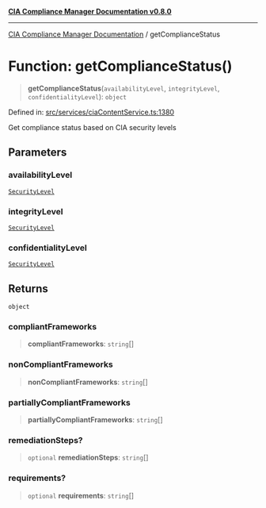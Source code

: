 [**CIA Compliance Manager Documentation v0.8.0**](../README.md)

***

[CIA Compliance Manager Documentation](../globals.md) / getComplianceStatus

# Function: getComplianceStatus()

> **getComplianceStatus**(`availabilityLevel`, `integrityLevel`, `confidentialityLevel`): `object`

Defined in: [src/services/ciaContentService.ts:1380](https://github.com/Hack23/cia-compliance-manager/blob/fa2f95f029cdcd192b3882a37d0d34753edcd349/src/services/ciaContentService.ts#L1380)

Get compliance status based on CIA security levels

## Parameters

### availabilityLevel

[`SecurityLevel`](../type-aliases/SecurityLevel.md)

### integrityLevel

[`SecurityLevel`](../type-aliases/SecurityLevel.md)

### confidentialityLevel

[`SecurityLevel`](../type-aliases/SecurityLevel.md)

## Returns

`object`

### compliantFrameworks

> **compliantFrameworks**: `string`[]

### nonCompliantFrameworks

> **nonCompliantFrameworks**: `string`[]

### partiallyCompliantFrameworks

> **partiallyCompliantFrameworks**: `string`[]

### remediationSteps?

> `optional` **remediationSteps**: `string`[]

### requirements?

> `optional` **requirements**: `string`[]
